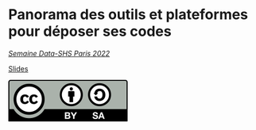 # Panorama des outils et plateformes pour déposer ses codes
*[Semaine Data-SHS Paris 2022](https://u-paris.fr/bibliotheques/semaine-data-shs-paris-2022/)*  

[Slides](https://rcarto.github.io/Data-SHS_2022/)



![](img/logo_by-sa.svg)